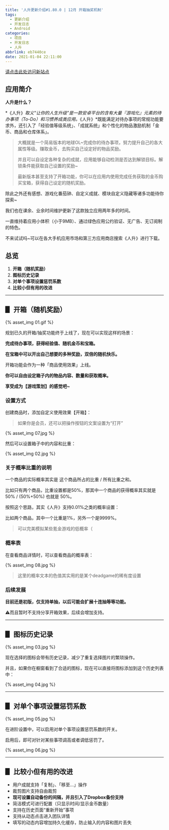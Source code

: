 ```yaml
---
title: '人升更新介绍#1.80.0 | 12月 开箱抽奖机制'
tags:
  - 更新介绍
  - 开发日志
  - Android
categories:
  - 项目
  - 开发日志
  - 人升
abbrlink: eb7440ce
date: 2021-01-04 22:11:00
---
```



[请点击此处访问新站点](http://wiki.lifeupapp.fun/zh-cn/#/features/180)


## 应用简介

**人升是什么？**

*《人升》*取义“让你的人生升级”是一款安卓平台的含有大量『游戏化』元素的待办事项（To-Do）和习惯养成类应用。*《人升》*既能满足对待办事项的常规功能要求外，还引入了「经验值等级系统」、「成就系统」和个性化的物品激励机制「金币、商品和仓库体系」。

> 大概就是一个简易版本的地球OL~完成你的待办事项，努力提升自己的各大属性等级。赚取金币，去购买自己设定好的物品奖励。
>
> 并且可以自设定各种复杂的成就，应用能够自动检测是否达到解锁目标。解锁条件能获取自己设置的奖励~
>
> 最新版本甚至支持了开箱功能，你可以在应用内使用完成任务获取的金币购买宝箱，获得自己设定的随机奖励。

除此之外还有感想、游戏化番茄钟、自定义成就、模块自定义隐藏等诸多功能待你探索~



我们也在课余、业余时间维护更新了这款独立应用两年多的时间。

一直维持着应用小体积（小于9MB）、通过绿色应用公约验证、无广告、无订阅制的特色。

不来试试吗~可以在各大手机应用市场和第三方应用商店搜索《人升》进行下载。



## 总览

1. **开箱（随机奖励）**
2. **图标历史记录**
3. **对单个事项设置惩罚系数**
4. **比较小但有用的改进**

<!-- more -->

---

## ▋ 开箱（随机奖励）

 {% asset_img 01.gif %}

规划已久的开箱/抽奖功能终于上线了，现在可以实现这样的场景：

**完成待办事项，获得经验值、随机金币和宝箱。**

**在宝箱中可以开出自己想要的多种奖励，双倍的随机快乐。**



开箱功能会作为一种「商品使用效果」上线。

**你可以自由设定箱子内的物品内容、数量和获取概率。**

**享受成为【游戏策划】的感觉吧~**



### **设置方式**

创建商品时，添加自定义使用效果【开箱】：

> 如果你是会员，还可以把操作按钮的文案设置为“打开”

 {% asset_img 07.jpg %}



然后可以设置箱子中的内容和比重：

 {% asset_img 02.jpg %}


### 关于概率比重的说明

一个商品的实际概率其实是 这个商品所占的比重 / 所有比重之和。

比如只有两个商品，比重设置都是50%，那其中一个商品的获得概率其实就是 50% / (50%+50%) 也就是 50%。

按照这个思路，其实《人升》支持0.01%之类的概率设置：

比如两个商品，其中一个比重是1%，另外一个是9999%。

> 可以完美模拟某些氪金游戏的低概率（



### 概率表

在查看商品详情时，可以查看商品的概率表：

 {% asset_img 08.jpg %}

> 这里的概率文本的色值其实用的是某个deadgame的稀有度设置



###  后续发展

**目前还是初版，仅支持单抽，以后可能会扩展十连抽等等功能。**

⚠️而且暂时不支持分享开箱效果，后续会增加支持。

---

## ▋ 图标历史记录

 {% asset_img 03.jpg %}

现在选择的图标会带有历史记录，减少了重复选择图片的繁琐操作。

并且，如果你在橱窗看到了合适的图标，现在可以直接将图标添加到这个历史列表中：

 {% asset_img 04.jpg %}



---

## ▋ 对单个事项设置惩罚系数

 {% asset_img 05.jpg %}

在进阶设置中，可以启用对单个事项设置惩罚系数的开关。

启用后，即可对针对某些事项调高或者调低惩罚了。

 {% asset_img 06.jpg %}

---

## ▋ 比较小但有用的改进

- 用户成就支持「复制」、「移至...」操作
- 裁剪图片支持自由裁剪
- **现可设置自动备份的间隔，并且引入了Dropbox备份支持**
- 简洁模式可进行配置（只显示时间/显示金币数量）
- 支持在历史页面“重新开始”事项
- 支持从动态点击进入团队详情
- 填写的动态内容增加持久化缓存，防止输入的内容和图片丢失

<br />